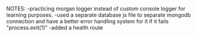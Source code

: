 NOTES:
-practicing morgan logger instead of custom console logger for learning purposes.
-used a separate database js file to separate mongodb connection and have a better error handling system for it if it fails "process.exit(1)"
-added a health route